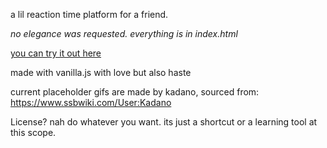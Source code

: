 a lil reaction time platform for a friend.

*no elegance was requested. everything is in index.html*

[you can try it out here](http://sannaigames.com/techchasing)

made with vanilla.js with love but also haste

current placeholder gifs are made by kadano, sourced from:
https://www.ssbwiki.com/User:Kadano 

License? nah do whatever you want. its just a shortcut or a learning tool at this scope.